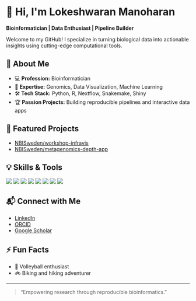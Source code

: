# 👋 Hi, I'm Lokeshwaran Manoharan

**Bioinformatician | Data Enthusiast | Pipeline Builder**

Welcome to my GitHub! I specialize in turning biological data into actionable insights using cutting-edge computational tools.

## 🚀 About Me

- 💻 **Profession:** Bioinformatician
- 🧬 **Expertise:** Genomics, Data Visualization, Machine Learning
- 🛠 **Tech Stack:** Python, R, Nextflow, Snakemake, Shiny
- 🏆 **Passion Projects:** Building reproducible pipelines and interactive data apps

## 🌟 Featured Projects

- [NBISweden/workshop-infravis](https://github.com/NBISweden/workshop-infravis)
- [NBISweden/metagenomics-depth-app](https://github.com/NBISweden/metagenomics-depth-app)

## 💡 Skills & Tools

<p>
  <img src="https://img.shields.io/badge/Python-3776AB?logo=python&logoColor=white" />
  <img src="https://img.shields.io/badge/R-276DC3?logo=r&logoColor=white" />
  <img src="https://img.shields.io/badge/Nextflow-16A085?logo=nextflow&logoColor=white" />
  <img src="https://img.shields.io/badge/Data%20Visualization-FFA500?logo=tableau&logoColor=white" />
  <img src="https://img.shields.io/badge/Machine%20Learning-00C853?logo=scikit-learn&logoColor=white" />
  <img src="https://img.shields.io/badge/Genomics-8E24AA?logo=dna&logoColor=white" />
  <img src="https://img.shields.io/badge/Snakemake-5B4638?logo=snakemake&logoColor=white" />
  <img src="https://img.shields.io/badge/Shiny-00998F?logo=rshiny&logoColor=white" />
</p>

## 📬 Connect with Me

- [LinkedIn](https://www.linkedin.com/in/lokeshwaran-manoharan-phd-35218238/)
- [ORCID](https://orcid.org/0000-0001-9751-5745) <!-- Add your ORCID ID if you want! -->
- [Google Scholar](https://scholar.google.com/citations?user=1-A8bf8AAAAJ&hl=en) <!-- Add your Scholar profile if you want! -->

## ⚡ Fun Facts

- 🏐 Volleyball enthusiast
- 🚲 Biking and hiking adventurer

---

> “Empowering research through reproducible bioinformatics.”
